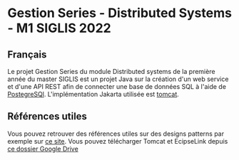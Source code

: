 # Gestion Series - Distributed Systems - M1 SIGLIS 2022

## Français

Le projet Gestion Series du module Distributed systems de la première année du master SIGLIS 
est un projet Java sur la création d'un web service et d'une API REST afin de connecter 
une base de données SQL à l'aide de [PostegreSQl](https://www.postgresql.org/download/).
L'implémentation Jakarta utilisée est [tomcat](https://tomcat.apache.org/download-90.cgi).

## Références utiles
Vous pouvez retrouver des références utiles sur des designs patterns par exemple sur [ce site](https://refactoring.guru/fr/design-patterns/catalog). 
Vous pouvez télécharger Tomcat et EcipseLink depuis [ce dossier Google Drive](https://drive.google.com/drive/u/0/folders/1-lTxHeSboFXoiABtDHCBLM8UfK-OAb33)